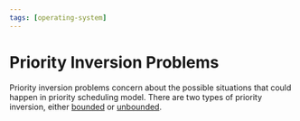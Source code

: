 ```yaml
---
tags: [operating-system]
---
```


# Priority Inversion Problems

Priority inversion problems concern about the possible situations that could
happen in priority scheduling model. There are two types of priority inversion,
either [bounded](202405040756.md) or [unbounded](202405040759.md).
